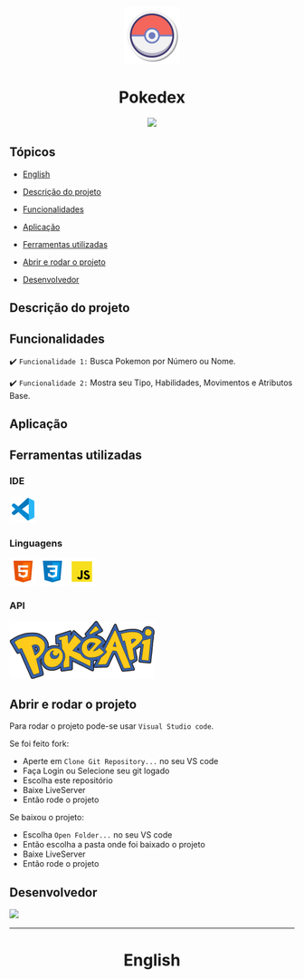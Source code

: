 <p align="center">
   <img src="./gitimages/pokeball_logo.png"/>
</p>

<h1 align="center">Pokedex</h1>

<p align="center">
   <img src="http://img.shields.io/static/v1?label=STATUS&message=EM%20DESENVOLVIMENTO&color=RED&style=for-the-badge"/>
</p>

## Tópicos

- [English](#english)

- [Descrição do projeto](#descrição-do-projeto)

- [Funcionalidades](#funcionalidades)

- [Aplicação](#aplicação)

- [Ferramentas utilizadas](#ferramentas-utilizadas)

- [Abrir e rodar o projeto](#abrir-e-rodar-o-projeto)

- [Desenvolvedor](#desenvolvedor)

## Descrição do projeto

<p align="justify">

</p>

## Funcionalidades

:heavy_check_mark: `Funcionalidade 1:` Busca Pokemon por Número ou Nome.

:heavy_check_mark: `Funcionalidade 2:` Mostra seu Tipo, Habilidades, Movimentos e Atributos Base.

## Aplicação

<div align="center">

  </div>

###

## Ferramentas utilizadas

### IDE

<a href="https://code.visualstudio.com" target="_blank"> <img src="./images/git/vscode_logo.png" alt="Visual Studio code"></a>

### Linguagens

<a href="https://www.w3.org/html/" target="_blank"> <img src="./images/git/html_logo.png" alt="Html"></a>
<a href="https://www.w3.org/Style/CSS/" target="_blank"> <img src="./images/git/css_logo.png" alt="Css"></a>
<a href="https://www.javascript.com" target="_blank"> <img src="./images/git/javascript_logo.png" alt="JavaScript"></a>

### API

<a href="https://pokeapi.co" target="_blank"> <img src="./images/git/pokeapi_logo.png" alt="PokéAPI"></a>

## Abrir e rodar o projeto

Para rodar o projeto pode-se usar `Visual Studio code`.

Se foi feito fork:

- Aperte em `Clone Git Repository...` no seu VS code
- Faça Login ou Selecione seu git logado
- Escolha este repositório
- Baixe LiveServer
- Então rode o projeto

Se baixou o projeto:

- Escolha `Open Folder...` no seu VS code
- Então escolha a pasta onde foi baixado o projeto
- Baixe LiveServer
- Então rode o projeto

## Desenvolvedor

<a href="https://github.com/Thomas-Teo/Pokedex/graphs/contributors">
  <img src="https://contrib.rocks/image?repo=Thomas-Teo/Pokedex" />
</a>

<hr>

<h1 align="center" id="english">English</h1>
